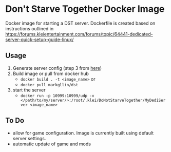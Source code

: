 # Don't Starve Together Docker Image
Docker image for starting a DST server. Dockerfile is created based on instructions outlined in https://forums.kleientertainment.com/forums/topic/64441-dedicated-server-quick-setup-guide-linux/

## Usage
1. Generate server config (step 3 from [here](https://forums.kleientertainment.com/forums/topic/64441-dedicated-server-quick-setup-guide-linux/))
2. Build image or pull from docker hub
    - `docker build . -t <image_name>` or
    - `docker pull markgllin/dst`
3. start the server
    - `docker run -p 10999:10999/udp -v </path/to/my/server/>:/root/.klei/DoNotStarveTogether/MyDediServer <image_name>`


## To Do
- allow for game configuration. Image is currently built using default server settings.
- automatic update of game and mods